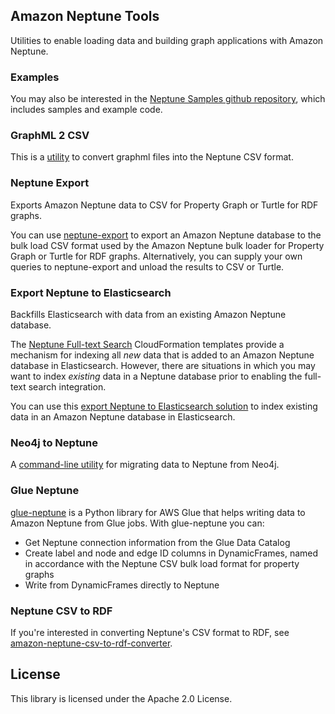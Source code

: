 ## Amazon Neptune Tools

Utilities to enable loading data and building graph applications with Amazon Neptune.

### Examples

You may also be interested in the [Neptune Samples github repository](https://github.com/aws-samples/amazon-neptune-samples), which includes samples and example code.

### GraphML 2 CSV
This is a [utility](graphml2csv/README.md) to convert graphml files into the Neptune CSV format.

### Neptune Export
Exports Amazon Neptune data to CSV for Property Graph or Turtle for RDF graphs.

You can use [neptune-export](neptune-export/) to export an Amazon Neptune database to the bulk load CSV format used by the Amazon Neptune bulk loader for Property Graph or Turtle for RDF graphs. Alternatively, you can supply your own queries to neptune-export and unload the results to CSV or Turtle.

### Export Neptune to Elasticsearch
Backfills Elasticsearch with data from an existing Amazon Neptune database.

The [Neptune Full-text Search](https://docs.aws.amazon.com/neptune/latest/userguide/full-text-search-cfn-create.html) CloudFormation templates provide a mechanism for indexing all _new_ data that is added to an Amazon Neptune database in Elasticsearch. However, there are situations in which you may want to index _existing_ data in a Neptune database prior to enabling the full-text search integration.

You can use this [export Neptune to Elasticsearch solution](export-neptune-to-elasticsearch/) to index existing data in an Amazon Neptune database in Elasticsearch.

### Neo4j to Neptune
A [command-line utility](neo4j-to-neptune/readme.md) for migrating data to Neptune from Neo4j.

### Glue Neptune

[glue-neptune](glue-neptune/) is a Python library for AWS Glue that helps writing data to Amazon Neptune from Glue jobs. With glue-neptune you can:
* Get Neptune connection information from the Glue Data Catalog
* Create label and node and edge ID columns in DynamicFrames, named in accordance with the Neptune CSV bulk load format for property graphs
* Write from DynamicFrames directly to Neptune

### Neptune CSV to RDF

If you're interested in converting Neptune's CSV format to RDF, see [amazon-neptune-csv-to-rdf-converter](https://github.com/aws/amazon-neptune-csv-to-rdf-converter).

## License

This library is licensed under the Apache 2.0 License. 
